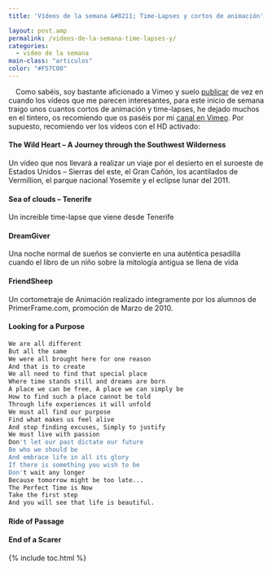 ```yaml
---
title: 'Vídeos de la semana &#8211; Time-Lapses y cortos de animación'

layout: post.amp
permalink: /videos-de-la-semana-time-lapses-y/
categories:
  - video de la semana
main-class: "articulos"
color: "#F57C00"
---
```

<div class="separator" style="clear: both; text-align: center;">
<a href="https://1.bp.blogspot.com/-6oHsJJbLCtc/T0DNH9OnxrI/AAAAAAAACGQ/uIuix5iiJhM/s1600/1329646861_video-file.png"  style="clear:left; float:left;margin-right:1em; margin-bottom:1em"><amp-img on="tap:lightbox1" role="button" tabindex="0" layout="responsive"  height="128" width="128" src="https://1.bp.blogspot.com/-6oHsJJbLCtc/T0DNH9OnxrI/AAAAAAAACGQ/uIuix5iiJhM/s400/1329646861_video-file.png" /></a>
</div>

Como sabéis, soy bastante aficionado a Vimeo y suelo [publicar][1] de vez en cuando los vídeos que me parecen interesantes, para este inicio de semana traigo unos cuantos cortos de animación y time-lapses, he dejado muchos en el tintero, os recomiendo que os paséis por mi <a target="_blank" href="https://vimeo.com/channels/270031">canal en Vimeo</a>. Por supuesto, recomiendo ver los vídeos con el HD activado:


<!--ad-->

#### The Wild Heart &#8211; A Journey through the Southwest Wilderness

Un vídeo que nos llevará a realizar un viaje por el desierto en el suroeste de Estados Unidos &#8211; Sierras del este, el Gran Cañón, los acantilados de Vermillion, el parque nacional Yosemite y el eclipse lunar del 2011.



#### Sea of clouds &#8211; Tenerife

Un increible time-lapse que viene desde Tenerife



#### DreamGiver

Una noche normal de sueños se convierte en una auténtica pesadilla cuando el libro de un niño sobre la mitología antigua se llena de vida



#### FriendSheep

Un cortometraje de Animación realizado integramente por los alumnos de PrimerFrame.com, promoción de Marzo de 2010.



#### Looking for a Purpose

```bash
We are all different
But all the same
We were all brought here for one reason
And that is to create
We all need to find that special place
Where time stands still and dreams are born
A place we can be free, A place we can simply be
How to find such a place cannot be told
Through life experiences it will unfold
We must all find our purpose
Find what makes us feel alive
And stop finding excuses, Simply to justify
We must live with passion
Don't let our past dictate our future
Be who we should be
And embrace life in all its glory
If there is something you wish to be
Don't wait any longer
Because tomorrow might be too late...
The Perfect Time is Now
Take the first step
And you will see that life is beautiful.

```



#### Ride of Passage



#### End of a Scarer

                 



 [1]: /label/v%C3%ADdeo%20de%20la%20semana

{% include toc.html %}
